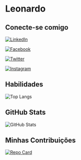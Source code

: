 # Leonardo

## Conecte-se comigo 

[![LinkedIn](https://img.shields.io/badge/LinkedIn-000?style=for-the-badge&logo=linkedin&logoColor=0E76A8)](https://www.linkedin.com/in/leonardo-lessa-stanzik-924506282/)

[![Facebook](https://img.shields.io/badge/Facebook-000?style=for-the-badge&logo=facebook)](https://www.facebook.com/leonardo.lessa.7146/)

[![Twitter](https://img.shields.io/badge/Twitter-000?style=for-the-badge&logo=twitter)](https://twitter.com/Leo_stanzik)

[![Instagram](https://img.shields.io/badge/Instagram-000?style=for-the-badge&logo=instagram)](https://www.instagram.com/leostanzik/)

## Habilidades

![Top Langs](https://github-readme-stats-git-masterrstaa-rickstaa.vercel.app/api/top-langs/?username=SEUUSERNAME&bg_color=000&border_color=30A3DC&title_color=E94D5F&text_color=FFF)
## GitHub Stats

![GitHub Stats](https://github-readme-stats.vercel.app/api?username=SEUUSERNAME&theme=transparent&bg_color=000&border_color=30A3DC&show_icons=true&icon_color=30A3DC&title_color=E94D5F&text_color=FFF)
## Minhas Contribuições 

[![Repo Card](https://github-readme-stats.vercel.app/api/pin/?username=leostanzik&repo=dio-lab-open-source&bg_color=000&border_color=30A3DC&show_icons=true&icon_color=30A3DC&title_color=E94D5F&text_color=FFF)](https://github.com/SEUUSERNAME/SEUREPOSITORIO)